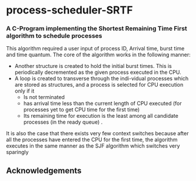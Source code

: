 # process-scheduler-SRTF
### A C-Program implementing the Shortest Remaining Time First algorithm to schedule processes

This algorithm required a user input of process ID, Arrival time, burst time and time quantum. The core of the algorithm works in the following manner: 
- Another structure is created to hold the initial burst times. This is periodically decremented as the given process executed in the CPU.
- A loop is created to transverse through the indi-vidual processes which are stored as structures, and a process is selected for CPU execution only if it  
  - Is not terminated
  - has arrival time less than the current length of CPU executed (for processes yet to get CPU time for the first time)
  - Its remaining time for execution is the least among all candidate processes (in the ready queue) .

It is also the case that there exists very few context switches because after all the processes have entered the CPU for the first time, the algorithm executes in the same manner as the SJF algorithm which switches very sparingly

## Acknowledgements
